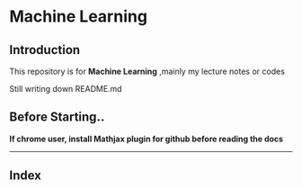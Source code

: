# Machine Learning
## Introduction
This repository is for **Machine Learning**  ,mainly my lecture notes or codes  

  
Still writing down README.md  


## Before Starting..

**If chrome user, install Mathjax plugin for github before reading the docs**

---
## Index
